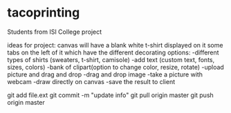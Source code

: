 # tacoprinting
Students from ISI College project

ideas for project:
canvas will have a blank white t-shirt displayed on it
some tabs on the left of it which have the different decorating options:
-different types of shirts (sweaters, t-shirt, camisole)
-add text (custom text, fonts, sizes, colors)
-bank of clipart(option to change color, resize, rotate)
-upload picture and drag and drop
-drag and drop image
-take a picture with webcam
-draw directly on canvas
-save the result to client


git add file.ext
git commit -m "update info"
git pull origin master
git push origin master

